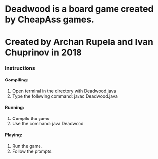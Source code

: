 # Deadwood is a board game created by CheapAss games.
# Created by Archan Rupela and Ivan Chuprinov in 2018

### Instructions

#### Compiling:
1. Open terminal in the directory with Deadwood.java
2. Type the following command: javac Deadwood.java

#### Running:
1. Compile the game
2. Use the command: java Deadwood

#### Playing:
1. Run the game.
2. Follow the prompts.

